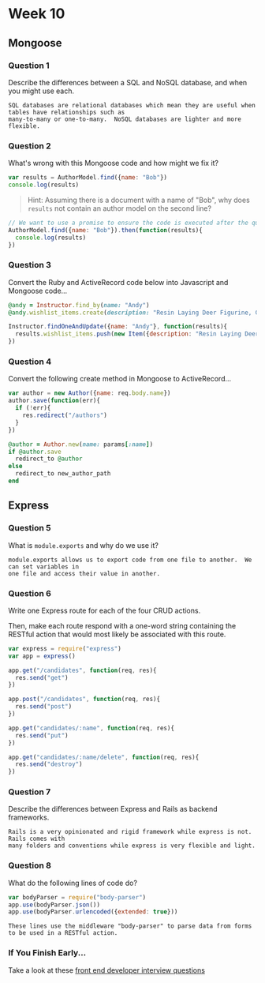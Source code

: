 # Week 10

## Mongoose

### Question 1

Describe the differences between a SQL and NoSQL database, and when you might use each.

```text
SQL databases are relational databases which mean they are useful when tables have relationships such as
many-to-many or one-to-many.  NoSQL databases are lighter and more flexible.
```

### Question 2

What's wrong with this Mongoose code and how might we fix it?

```js
var results = AuthorModel.find({name: "Bob"})
console.log(results)
```

> Hint: Assuming there is a document with a name of "Bob", why does `results` not contain an author model on the second line?

```js
// We want to use a promise to ensure the code is executed after the query.  
AuthorModel.find({name: "Bob"}).then(function(results){
  console.log(results)
})

```

### Question 3

Convert the Ruby and ActiveRecord code below into Javascript and Mongoose code...

```rb
@andy = Instructor.find_by(name: "Andy")
@andy.wishlist_items.create(description: "Resin Laying Deer Figurine, Gold")
```

```js
Instructor.findOneAndUpdate({name: "Andy"}, function(results){
  results.wishlist_items.push(new Item({description: "Resin Laying Deer Figurine, Gold"}))
})
```

### Question 4

Convert the following create method in Mongoose to ActiveRecord...

```js
var author = new Author({name: req.body.name})
author.save(function(err){
  if (!err){
    res.redirect("/authors")
  }
})
```

```rb
@author = Author.new(name: params[:name])
if @author.save
  redirect_to @author
else
  redirect_to new_author_path
end
```

## Express

### Question 5

What is `module.exports` and why do we use it?

```text
module.exports allows us to export code from one file to another.  We can set variables in
one file and access their value in another.
```

### Question 6

Write one Express route for each of the four CRUD actions.

Then, make each route respond with a one-word string containing the RESTful action that would most likely be associated with this route.

```js
var express = require("express")
var app = express()

app.get("/candidates", function(req, res){
  res.send("get")
})

app.post("/candidates", function(req, res){
  res.send("post")
})

app.get("candidates/:name", function(req, res){
  res.send("put")
})

app.get("candidates/:name/delete", function(req, res){
  res.send("destroy")
})

```

### Question 7

Describe the differences between Express and Rails as backend frameworks.

```text
Rails is a very opinionated and rigid framework while express is not.  Rails comes with
many folders and conventions while express is very flexible and light.
```

### Question 8

What do the following lines of code do?

```js
var bodyParser = require("body-parser")
app.use(bodyParser.json())
app.use(bodyParser.urlencoded({extended: true}))
```

```text
These lines use the middleware "body-parser" to parse data from forms to be used in a RESTful action.
```

### If You Finish Early...

Take a look at these [front end developer interview questions](https://github.com/h5bp/Front-end-Developer-Interview-Questions/blob/master/README.md)
